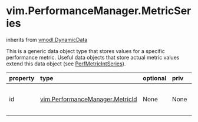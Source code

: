 vim.PerformanceManager.MetricSeries
===================================
inherits from [vmodl.DynamicData](docs/vmodl.DynamicData.md)


This is a generic data object type that stores values for a specific   performance metric. Useful data objects that store actual metric values   extend this data object (see <a href="vim.PerformanceManager.IntSeries.md">PerfMetricIntSeries</a>).

| property | type | optional | priv | desc |
|:---------|:-----|:---------|:-----|:-----|
| id | [vim.PerformanceManager.MetricId](vim.PerformanceManager.MetricId.md "vim.PerformanceManager.MetricId") | None | None | An identifier for the performance metric. |


